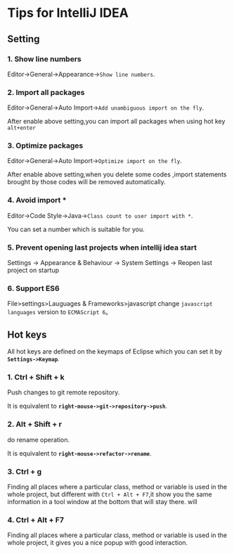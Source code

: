 # Tips for IntelliJ IDEA
## Setting

### 1. Show line numbers
Editor->General->Appearance->`Show line numbers`.

### 2. Import all packages
Editor->General->Auto Import->`Add unambiguous import on the fly`.

After enable above setting,you can import all packages when using hot key `alt+enter`

### 3. Optimize packages
Editor->General->Auto Import->`Optimize import on the fly`.

After enable above setting,when you delete some codes ,import statements brought by those codes will be removed automatically.

### 4. Avoid  import *
Editor->Code Style->Java->`Class count to user import with *`.

You can set a number which is suitable for you.

### 5. Prevent opening last projects when intellij idea start
Settings -> Appearance & Behaviour -> System Settings -> Reopen last project on startup

### 6. Support ES6
File>settings>Lauguages & Frameworks>javascript
change `javascript languages` version to `ECMAScript 6`。

## Hot keys

All hot keys are defined on the keymaps of Eclipse which you can set it by **`Settings->Keymap`**.

### 1. Ctrl + Shift + k

Push changes to git remote repository.

It is equivalent to **`right-mouse->git->repository->push`**.

### 2. Alt + Shift + r

do rename operation.

It is equivalent to **`right-mouse->refactor->rename`**.

### 3. Ctrl + g

Finding all places where a particular class, method or variable is used in the whole project,
but different with `Ctrl + Alt + F7`,it show you the same information in a tool window at the bottom that will stay there.
will 

### 4. Ctrl + Alt + F7

Finding all places where a particular class, method or variable is used in the whole project,
it gives you a nice popup with good interaction.
